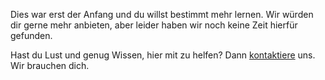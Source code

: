 Dies war erst der Anfang und du willst bestimmt
mehr lernen. Wir würden dir gerne mehr anbieten, aber
leider haben wir noch keine Zeit hierfür gefunden.

Hast du Lust und genug Wissen, hier mit zu helfen? Dann
[kontaktiere](https://signdict.org/contact) uns. Wir brauchen
dich.

